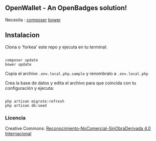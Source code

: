 ## OpenWallet - An OpenBadges solution!

Necesita :
[composer](https://getcomposer.org/)
[bower](http://bower.io/)


## Instalacion

Clona o 'forkea' este repo y ejecuta en tu terminal:

```

composer update
bower update

```

Copia el archivo `.env.local.php.sample` y renombralo a `.env.local.php`

Crea la base de datos y edita el archivo para que coincida con tu configuración y ejecuta:

```

php artisan migrate:refresh
php artisan db:seed

```

### Licencia

Creative Commons: [Reconocimiento-NoComercial-SinObraDerivada 4.0 Internacional](http://creativecommons.org/licenses/by-nc-nd/4.0/)